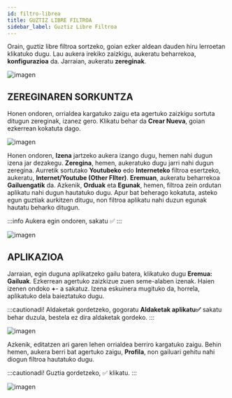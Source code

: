 ```yaml
---
id: filtro-librea
title: GUZTIZ LIBRE FILTROA
sidebar_label: Guztiz Libre Filtroa
---
```


Orain, guztiz libre filtroa sortzeko, goian ezker aldean dauden hiru lerroetan klikatuko dugu. Lau aukera irekiko zaizkigu, aukeratu beharrekoa, **konfigurazioa** da. Jarraian, aukeratu **zereginak**.

![imagen](https://i.ibb.co/VmqPyfb/GUZTIZ-LIBRE1.jpg)

## ZEREGINAREN SORKUNTZA

Honen ondoren, orrialdea kargatuko zaigu eta agertuko zaizkigu sortuta ditugun zereginak, izanez gero. Klikatu behar da **Crear Nueva**, goian ezkerrean kokatuta dago.

![imagen](https://i.ibb.co/twfR5b1/GUZTIZ-LIBRE2.jpg)

Honen ondoren, **Izena** jartzeko aukera izango dugu, hemen nahi dugun izena jar dezakegu. **Zeregina**, hemen,  aukeratuko dugu jarri nahi dugun zeregina. Aurretik sortutako **Youtubeko** edo **Interneteko** filtroa esertzeko, aukeratu, **Internet/Youtube (Other FIlter)**. **Eremuan**, aukeratu beharrekoa **Gailuengatik** da. Azkenik, **Orduak** eta **Egunak**, hemen, filtroa zein ordutan aplikatu nahi dugun hautatuko dugu. Apur bat beherago kokatuta, asteko egun guztiak aurkitzen ditugu, non filtroa aplikatu nahi duzun egunak hautatu beharko ditugun.

:::info
Aukera egin ondoren, sakatu ✅
:::

![imagen](https://i.ibb.co/cxVc9SD/GUZTIZ-LIBRE3.jpg)

## APLIKAZIOA

Jarraian, egin duguna aplikatzeko gailu batera, klikatuko dugu **Eremua: Gailuak**. Ezkerrean agertuko zaizkizue zuen seme-alaben izenak. Haien izenen ondoko **+**- a sakatuz. Izena eskuinera mugituko da, horrela, aplikatuko dela baieztatuko dugu.

:::cautionadi!
Aldaketak gordetzeko, gogoratu **Aldaketak aplikatu✅** sakatu behar duzula, bestela ez dira aldaketak gordeko.
:::

![imagen](https://i.ibb.co/YT18QS6/GUZTIZ-LIBRE4.jpg)

Azkenik, editatzen ari garen lehen orrialdea berriro kargatuko zaigu. Behin hemen, aukera berri bat agertuko zaigu, **Profila**, non gailuari gehitu nahi diogun filtroa hautatuko dugu.

:::cautionadi!
Guztia gordetzeko, ✅ klikatu.
:::

![imagen](https://i.ibb.co/BT0Rhwv/GUZTIZ-LIBRE5.jpg)
